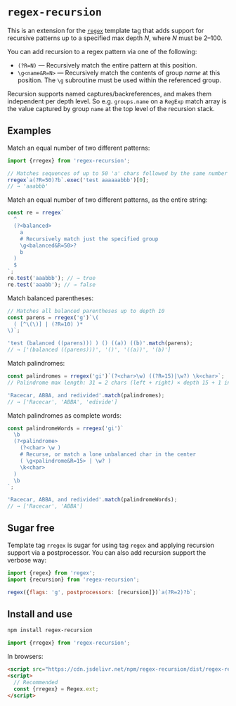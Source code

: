 # `regex-recursion`

This is an extension for the [`regex`](https://github.com/slevithan/regex) template tag that adds support for recursive patterns up to a specified max depth *N*, where *N* must be 2–100.

You can add recursion to a regex pattern via one of the following:

- `(?R=N)` — Recursively match the entire pattern at this position.
- `\g<name&R=N>` — Recursively match the contents of group *name* at this position. The `\g` subroutine must be used within the referenced group.

Recursion supports named captures/backreferences, and makes them independent per depth level. So e.g. `groups.name` on a `RegExp` match array is the value captured by group `name` at the top level of the recursion stack.

## Examples

Match an equal number of two different patterns:

```js
import {rregex} from 'regex-recursion';

// Matches sequences of up to 50 'a' chars followed by the same number of 'b'
rregex`a(?R=50)?b`.exec('test aaaaaabbb')[0];
// → 'aaabbb'
```

Match an equal number of two different patterns, as the entire string:

```js
const re = rregex`
  ^
  (?<balanced>
    a
    # Recursively match just the specified group
    \g<balanced&R=50>?
    b
  )
  $
`;
re.test('aaabbb'); // → true
re.test('aaabb'); // → false
```

Match balanced parentheses:

```js
// Matches all balanced parentheses up to depth 10
const parens = rregex('g')`\(
  ( [^\(\)] | (?R=10) )*
\)`;

'test (balanced ((parens))) ) () ((a)) ((b)'.match(parens);
// → ['(balanced ((parens)))', '()', '((a))', '(b)']
```

Match palindromes:

```js
const palindromes = rregex('gi')`(?<char>\w) ((?R=15)|\w?) \k<char>`;
// Palindrome max length: 31 = 2 chars (left + right) × depth 15 + 1 in center

'Racecar, ABBA, and redivided'.match(palindromes);
// → ['Racecar', 'ABBA', 'edivide']
```

Match palindromes as complete words:

```js
const palindromeWords = rregex('gi')`
  \b
  (?<palindrome>
    (?<char> \w )
    # Recurse, or match a lone unbalanced char in the center
    ( \g<palindrome&R=15> | \w? )
    \k<char>
  )
  \b
`;

'Racecar, ABBA, and redivided'.match(palindromeWords);
// → ['Racecar', 'ABBA']
```

## Sugar free

Template tag `rregex` is sugar for using tag `regex` and applying recursion support via a postprocessor. You can also add recursion support the verbose way:

```js
import {regex} from 'regex';
import {recursion} from 'regex-recursion';

regex({flags: 'g', postprocessors: [recursion]})`a(?R=2)?b`;
```

## Install and use

```bash
npm install regex-recursion
```

```js
import {rregex} from 'regex-recursion';
```

In browsers:

```html
<script src="https://cdn.jsdelivr.net/npm/regex-recursion/dist/regex-recursion.min.js"></script>
<script>
  // Recommended
  const {rregex} = Regex.ext;
</script>
```
